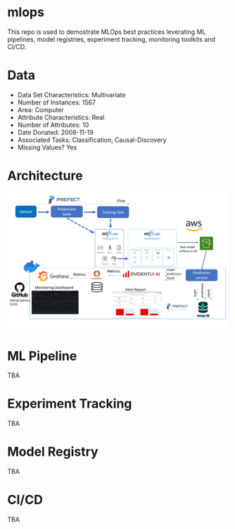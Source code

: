# mlops
This repo is used to demostrate MLOps best practices leverating ML pipelines, model registries, experiment tracking, monitoring toolkits and CI/CD.

# Data

* Data Set Characteristics: Multivariate
* Number of Instances: 1567
* Area: Computer
* Attribute Characteristics: Real
* Number of Attributes: 10
* Date Donated: 2008-11-19
* Associated Tasks: Classification, Causal-Discovery
* Missing Values? Yes

# Architecture
![architecture](resources/Project_solution_architecure_v1.png)

# ML Pipeline
TBA

# Experiment Tracking
TBA

# Model Registry
TBA

# CI/CD
TBA

